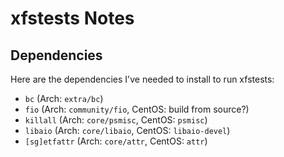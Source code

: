 # xfstests Notes

## Dependencies

Here are the dependencies I've needed to install to run xfstests:

- `bc` (Arch: `extra/bc`)
- `fio` (Arch: `community/fio`, CentOS: build from source?)
- `killall` (Arch: `core/psmisc`, CentOS: `psmisc`)
- `libaio` (Arch: `core/libaio`, CentOS: `libaio-devel`)
- `[sg]etfattr` (Arch: `core/attr`, CentOS: `attr`)

